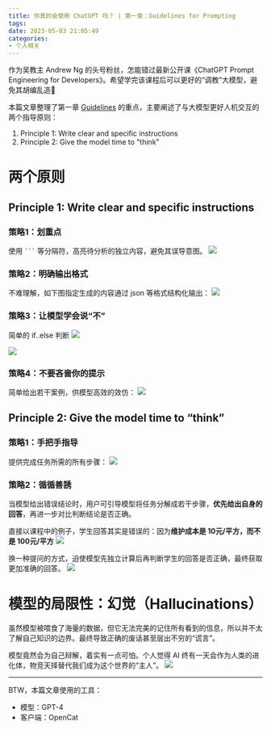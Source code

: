 ```yaml
---
title: 你真的会使用 ChatGPT 吗？ | 第一章：Guidelines for Prompting
tags:
date: 2023-05-03 21:05:49
categories:
- 个人相关
---
```


作为吴教主 Andrew Ng 的头号粉丝，怎能错过最新公开课《ChatGPT Prompt Engineering for Developers》。希望学完该课程后可以更好的“调教”大模型，避免其胡编乱造🤣

本篇文章整理了第一章 [Guidelines](https://learn.deeplearning.ai/chatgpt-prompt-eng/lesson/2/guidelines) 的重点，主要阐述了与大模型更好人机交互的两个指导原则：
1. Principle 1: Write clear and specific instructions
2. Principle 2: Give the model time to "think"

<!--more-->

# 两个原则

## Principle 1: Write clear and specific instructions

### 策略1：划重点
使用 ```` ``` ```` 等分隔符，高亮待分析的独立内容，避免其误导意图。
![](/images/blog/2021-09-04-jvm-note/16830723690948.jpg)

### 策略2：明确输出格式
不难理解，如下图指定生成的内容通过 json 等格式结构化输出：
![](/images/blog/2021-09-04-jvm-note/16830192018694.jpg)

### 策略3：让模型学会说“不”
简单的 if..else 判断
![](/images/blog/2021-09-04-jvm-note/16830196562591.jpg)

![](/images/blog/2021-09-04-jvm-note/16830195655015.jpg)

### 策略4：不要吝啬你的提示
简单给出若干案例，供模型高效的效仿：
![](/images/blog/2021-09-04-jvm-note/16830200654353.jpg)


## Principle 2: Give the model time to “think”

### 策略1：手把手指导
提供完成任务所需的所有步骤：
![](/images/blog/2021-09-04-jvm-note/16830282120339.jpg)

### 策略2：循循善誘
当模型给出错误结论时，用户可引导模型将任务分解成若干步骤，**优先给出自身的回答**，再进一步对比判断结论是否正确。

直接以课程中的例子，学生回答其实是错误的：因为**维护成本是 10元/平方，而不是 100元/平方**
![](/images/blog/2021-09-04-jvm-note/16830310966012.jpg)

换一种提问的方式，迫使模型先独立计算后再判断学生的回答是否正确，最终获取更加准确的回答。
![](/images/blog/2021-09-04-jvm-note/16830316216662.jpg)

# 模型的局限性：幻觉（Hallucinations）
虽然模型被喂食了海量的数据，但它无法完美的记住所有看到的信息，所以并不太了解自己知识的边界。最终导致正确的废话甚至层出不穷的“谎言”。

模型竟然会为自己辩解，着实有一点可怕。个人觉得 AI 终有一天会作为人类的进化体，物竞天择替代我们成为这个世界的“主人”。
![](/images/blog/2021-09-04-jvm-note/16830318949352.jpg)
    
---

BTW，本篇文章使用的工具：
- 模型：GPT-4
- 客户端：OpenCat
